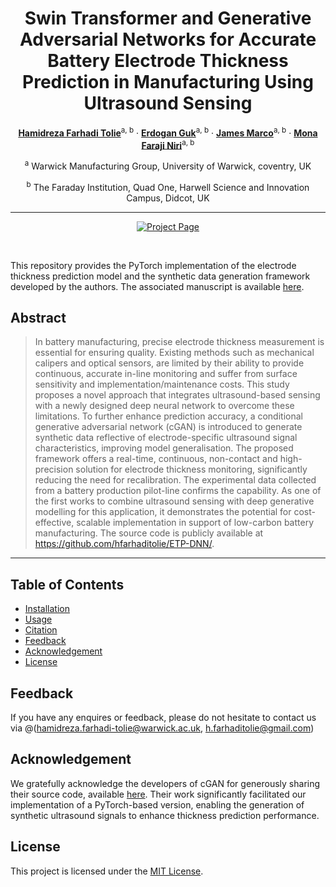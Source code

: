<div align="center">

# Swin Transformer and Generative Adversarial Networks for Accurate Battery Electrode Thickness Prediction in Manufacturing Using Ultrasound Sensing
[**Hamidreza Farhadi Tolie**](https://scholar.google.com/citations?user=nzCbjWIAAAAJ&hl=en&authuser=1)<sup>a, b</sup> · [**Erdogan Guk**](https://scholar.google.com/citations?user=29k7kPAAAAAJ&hl=en&oi=ao)<sup>a, b</sup> · [**James Marco**](https://scholar.google.com/citations?user=icR08CQAAAAJ&hl=en&oi=ao)<sup>a, b</sup> · [**Mona Faraji Niri**](https://scholar.google.com/citations?user=1PK7IocAAAAJ&hl=en&oi=ao)<sup>a, b</sup>

<sup>a</sup> Warwick Manufacturing Group, University of Warwick, coventry, UK

<sup>b</sup> The Faraday Institution, Quad One, Harwell Science and Innovation Campus, Didcot, UK

<hr>

<a href=''><img src='https://img.shields.io/badge/%20ETP%-DNN%20-%20Paper?label=Manuscript&labelColor=(255%2C0%2C0)&color=red' alt='Project Page'></a>

<br>

</div>

This repository provides the PyTorch implementation of the electrode thickness prediction model and the synthetic data generation framework developed by the authors. The associated manuscript is available [here]().


## Abstract

> In battery manufacturing, precise electrode thickness measurement is essential for ensuring quality. Existing methods such as mechanical calipers and optical sensors, are limited by their ability to provide continuous, accurate in-line monitoring and suffer from surface sensitivity and implementation/maintenance costs. This study proposes a novel approach that integrates ultrasound-based sensing with a newly designed deep neural network to overcome these limitations. To further enhance prediction accuracy, a conditional generative adversarial network (cGAN) is introduced to generate synthetic data reflective of electrode-specific ultrasound signal characteristics, improving model generalisation. The proposed framework offers a real-time, continuous, non-contact and high-precision solution for electrode thickness monitoring, significantly reducing the need for recalibration. The experimental data collected from a battery production pilot-line confirms the capability. As one of the first works to combine ultrasound sensing with deep generative modelling for this application, it demonstrates the potential for cost-effective, scalable implementation in support of low-carbon battery manufacturing. The source code is publicly available at https://github.com/hfarhaditolie/ETP-DNN/.
---

## Table of Contents

- [Installation](#installation)
- [Usage](#usage)
- [Citation](#citation)
- [Feedback](#feedback)
- [Acknowledgement](#acknowledgement)
- [License](#license)

## Feedback
If you have any enquires or feedback, please do not hesitate to contact us via @(hamidreza.farhadi-tolie@warwick.ac.uk, h.farhaditolie@gmail.com)

## Acknowledgement
We gratefully acknowledge the developers of cGAN for generously sharing their source code, available [here](https://github.com/jscriptcoder/Data-Augmentation-using-cGAN). Their work significantly facilitated our implementation of a PyTorch-based version, enabling the generation of synthetic ultrasound signals to enhance thickness prediction performance.

## License
This project is licensed under the [MIT License](LICENSE).
